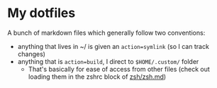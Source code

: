 # My dotfiles

A bunch of markdown files which generally follow two conventions:

- anything that lives in ~/ is given an `action=symlink` (so I can track changes)
- anything that is `action=build`, I direct to `$HOME/.custom/` folder
  - That's basically for ease of access from other files (check out loading them in the zshrc block of [zsh/zsh.md](./shell/zsh.md))
